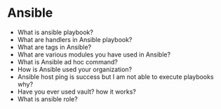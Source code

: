 # Ansible
* What is ansible playbook?
* What are handlers in Ansible playbook?
* What are tags in Ansible?
* What are various modules you have used in Ansible?
* What is Ansible ad hoc command?
* How is Ansible used your organization?
* Ansible host ping is success but I am not able to execute playbooks why? 
* Have you ever used vault? how it works?
* What is ansible role?